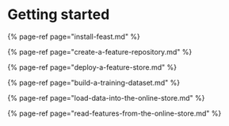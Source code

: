 # Getting started

{% page-ref page="install-feast.md" %}

{% page-ref page="create-a-feature-repository.md" %}

{% page-ref page="deploy-a-feature-store.md" %}

{% page-ref page="build-a-training-dataset.md" %}

{% page-ref page="load-data-into-the-online-store.md" %}

{% page-ref page="read-features-from-the-online-store.md" %}



